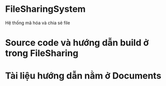 # FileSharingSystem
Hệ thống mã hóa và chia sẻ file


# Source code và hướng dẫn build ở trong FileSharing

# Tài liệu hướng dẫn nằm ở Documents
